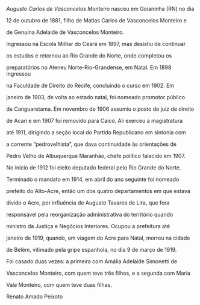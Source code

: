 

*Augusto Carlos de Vasconcelos Monteiro* nasceu em Goianinha (RN) no dia

12 de outubro de 1881, filho de Matias Carlos de Vasconcelos Monteiro e

de Genuína Adelaide de Vasconcelos Monteiro.



Ingressou na Escola Militar do Ceará em 1897, mas desistiu de continuar

os estudos e retornou ao Rio Grande do Norte, onde completou os

preparatórios no Ateneu Norte-Rio-Grandense, em Natal. Em 1898 ingressou

na Faculdade de Direito do Recife, concluindo o curso em 1902. Em

janeiro de 1903, de volta ao estado natal, foi nomeado promotor público

de Canguaretama. Em novembro de 1906 assumiu o posto de juiz de direito

de Acari e em 1907 foi removido para Caicó. Ali exerceu a magistratura

até 1911, dirigindo a seção local do Partido Republicano em sintonia com

a corrente “pedrovelhista”, que dava continuidade às orientações de

Pedro Velho de Albuquerque Maranhão, chefe político falecido em 1907.



No início de 1912 foi eleito deputado federal pelo Rio Grande do Norte.

Terminado o mandato em 1914, em abril do ano seguinte foi nomeado

prefeito do Alto-Acre, então um dos quatro departamentos em que estava

divido o Acre, por influência de Augusto Tavares de Lira, que fora

responsável pela reorganização administrativa do território quando

ministro da Justiça e Negócios Interiores. Ocupou a prefeitura até

janeiro de 1919, quando, em viagem do Acre para Natal, morreu na cidade

de Belém, vitimado pela gripe espanhola, no dia 9 de março de 1919.



Foi casado duas vezes: a primeira com Amália Adelaide Simonetti de

Vasconcelos Monteiro, com quem teve três filhos, e a segunda com Maria

Vale Monteiro, com quem teve duas filhas.



Renato Amado Peixoto



